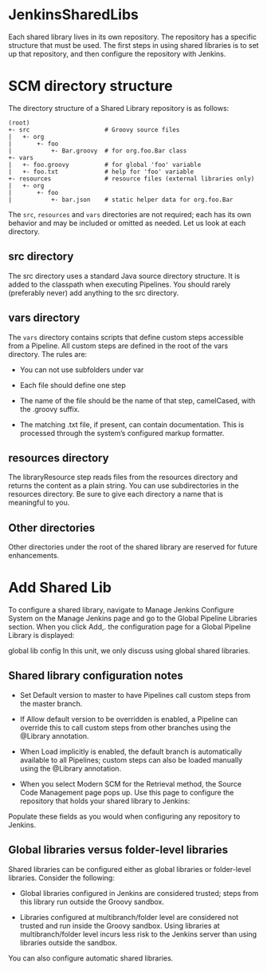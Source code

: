 # JenkinsSharedLibs
Each shared library lives in its own repository. The repository has a specific structure that must be used. The first steps in using shared libraries is to set up that repository, and then configure the repository with Jenkins.

# SCM directory structure
The directory structure of a Shared Library repository is as follows:

```
(root)
+- src                     # Groovy source files
|   +- org
|       +- foo
|           +- Bar.groovy  # for org.foo.Bar class
+- vars
|   +- foo.groovy          # for global 'foo' variable
|   +- foo.txt             # help for 'foo' variable
+- resources               # resource files (external libraries only)
|   +- org
|       +- foo
|           +- bar.json    # static helper data for org.foo.Bar
```

The `src`, `resources` and `vars` directories are not required; each has its own behavior and may be included or omitted as needed. Let us look at each directory.

## src directory
The src directory uses a standard Java source directory structure. It is added to the classpath when executing Pipelines. You should rarely (preferably never) add anything to the src directory.

## vars directory
The `vars` directory contains scripts that define custom steps accessible from a Pipeline. All custom steps are defined in the root of the vars directory. The rules are:

- You can not use subfolders under var

- Each file should define one step

- The name of the file should be the name of that step, camelCased, with the .groovy suffix.

- The matching .txt file, if present, can contain documentation. This is processed through the system’s configured markup formatter.

## resources directory
The libraryResource step reads files from the resources directory and returns the content as a plain string. You can use subdirectories in the resources directory. Be sure to give each directory a name that is meaningful to you.

## Other directories
Other directories under the root of the shared library are reserved for future enhancements.



# Add Shared Lib
To configure a shared library, navigate to Manage Jenkins  Configure System on the Manage Jenkins page and go to the Global Pipeline Libraries section. When you click Add,. the configuration page for a Global Pipeline Library is displayed:

global lib config
In this unit, we only discuss using global shared libraries.

## Shared library configuration notes
- Set Default version to master to have Pipelines call custom steps from the master branch.

- If Allow default version to be overridden is enabled, a Pipeline can override this to call custom steps from other branches using the @Library annotation.

- When Load implicitly is enabled, the default branch is automatically available to all Pipelines; custom steps can also be loaded manually using the @Library annotation.

- When you select Modern SCM for the Retrieval method, the Source Code Management page pops up. Use this page to configure the repository that holds your shared library to Jenkins:


Populate these fields as you would when configuring any repository to Jenkins.

## Global libraries versus folder-level libraries
Shared libraries can be configured either as global libraries or folder-level libraries. Consider the following:

- Global libraries configured in Jenkins are considered trusted; steps from this library run outside the Groovy sandbox.

- Libraries configured at multibranch/folder level are considered not trusted and run inside the Groovy sandbox. Using libraries at multibranch/folder level incurs less risk to the Jenkins server than using libraries outside the sandbox.

You can also configure automatic shared libraries.